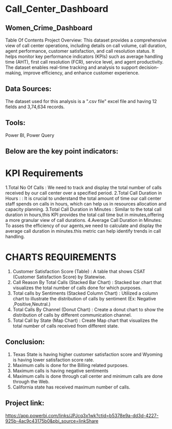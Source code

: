 # Call_Center_Dashboard

## Women_Crime_Dashboard
Table Of Contents
Project Overview:
This dataset provides a comprehensive view of call center operations, including details on call volume, call duration, agent performance, customer satisfaction, and call resolution status. It helps monitor key performance indicators (KPIs) such as average handling time (AHT), first call resolution (FCR), service level, and agent productivity. The dataset enables real-time tracking and analysis to support decision-making, improve efficiency, and enhance customer experience.

## Data Sources:
The dataset used for this analysis is a ".csv file" excel file and having 12 fields and 3,74,634 records.

## Tools:
Power BI, Power Query

## Below are the key point indicators:

# KPI Requirements
1.Total No Of Calls : We need to track and display the total number of calls received by our call center over a specified period.
2.Total Call Duration in Hours : : It is crucial to understand the total amount of time our call center staff spends on calls in hours, which can help us in resources allocation and capacity planning.
3.Total Call Duration in Minutes : Similar to the total call duration in hours,this KPI provides the total call time but in minutes,offering a more granular  view of call durations.
4.Average Call Duration in Minutes: To asses the efficiency of our agents,we need to calculate and display the average call duration in minutes.this metric can help identify trends in call handling.

# CHARTS REQUIREMENTS
1.	Customer Satisfaction Score (Table) : A table that shows CSAT (Customer Satisfaction Score) by Statewise.
2.	Call Reason By Total Calls (Stacked Bar Chart) : Stacked bar chart that visualizes the total number of calls done for which purposes.
3.	Total calls by Sentiments (Stacked Column Chart) : Utilized a column chart to illustrate the distribution of calls by sentiment (Ex: Negative ,Positive,Neutral.)
4.	Total Calls By Channel (Donut Chart) : Create a donut chart to show the distribution of calls by different communication channel.
5.	Total Call by State (Map Chart) : Create Map chart that visualizes the total number of calls received from different state.

## Conclusion:
1. Texas State is having higher customer satisfaction score and Wyoming is having lower satisfaction score rate.
2. Maximum calls is done for the Billing related purposes.
3. Maximum calls is having negative sentiments
4. Maximum calls is done through call center and minimum calls are done through the Web.
5. California state has received maximum number of calls.
   
## Project link:
https://app.powerbi.com/links/JPJcq3x1wk?ctid=b5378e9a-dd3d-4227-925b-4ac9c43175b0&pbi_source=linkShare
